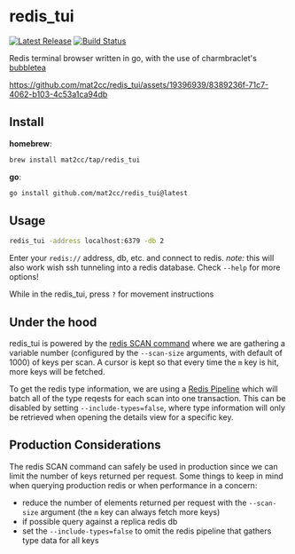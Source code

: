 # redis_tui
<p>
    <a href="https://github.com/mat2cc/redis_tui/releases"><img src="https://img.shields.io/github/release/mat2cc/redis_tui.svg" alt="Latest Release"></a>
    <a href="https://github.com/mat2cc/redis_tui/actions"><img src="https://github.com/mat2cc/redis_tui/workflows/test/badge.svg" alt="Build Status"></a>
</p>

Redis terminal browser written in go, with the use of charmbraclet's [bubbletea](https://github.com/charmbracelet/bubbletea)

https://github.com/mat2cc/redis_tui/assets/19396939/8389236f-71c7-4062-b103-4c53a1ca94db

## Install

**homebrew**:
```sh
brew install mat2cc/tap/redis_tui
```

**go**:
```sh
go install github.com/mat2cc/redis_tui@latest
```

## Usage

```sh
redis_tui -address localhost:6379 -db 2
```

Enter your `redis://` address, db, etc. and connect to redis. 
*note:* this will also work wish ssh tunneling into a redis database.
Check `--help` for more options!

While in the redis_tui, press `?` for movement instructions

## Under the hood

redis_tui is powered by the [redis SCAN command](https://redis.io/commands/scan) where we are gathering a variable number (configured by the `--scan-size` arguments, with default of 1000) of keys per scan. A cursor is kept so that every time the `m` key is hit, more keys will be fetched.

To get the redis type information, we are using a [Redis Pipeline](https://redis.io/docs/manual/pipelining/) which will batch all of the type reqests for each scan into one transaction. This can be disabled by setting `--include-types=false`, where type information will only be retrieved when opening the details view for a specific key.

## Production Considerations
The redis SCAN command can safely be used in production since we can limit the number of keys returned per request. Some things to keep in mind when querying production redis or when performance in a concern:
- reduce the number of elements returned per request with the `--scan-size` argument (the `m` key can always fetch more keys)
- if possible query against a replica redis db
- set the `--include-types=false` to omit the redis pipeline that gathers type data for all keys
